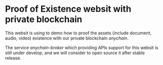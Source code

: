 # Proof of Existence websit with private blockchain

This websit is using to demo how to proof the assets (include document, audio, video)
existence with our private blockchain *anychain*.

The service *anychain-broker* which providing APIs support for this websit is still
under develop, and we will consider to open source it after stable release.
